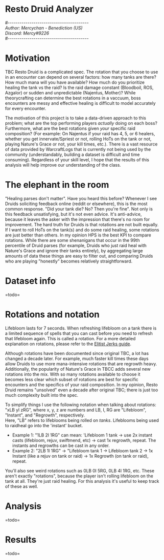# Resto Druid Analyzer  
#-----------------------------------------  
*Author: Mercychan - Benediction (US)*    
*Discord: Mercy#9226*  
#-----------------------------------------  

# Motivation
TBC Resto Druid is a complicated spec. The rotation that you choose to use in an encounter can depend on several factors: how many tanks are there? How much mana will you have available? How much do you prioritize healing the tank vs the raid? Is the raid damage constant (Bloodboil, ROS, Azgalor) or sudden and unpredictable (Najentus, Mother)? While theorycrafting can determine the best rotations in a vaccuum, boss encounters are messy and effective healing is difficult to model accurately for every encounter.  

The motivation of this project is to take a data-driven approach to this problem; what are the top performing players *actually* doing on each boss? Furthermore, what are the best rotations given *your* specific raid composition? (For example: On Najentus if your raid has 4, 5, or 6 healers, whether you get innervate/Spriest or not, rolling HoTs on the tank or not, playing Nature's Grace or not, your kill times, etc.). There is a vast resource of data provided by WarcraftLogs that is currently not being used by the community (understandably, building a dataset is difficult and time consuming). Regardless of your skill level, I hope that the results of this analysis will help improve our understanding of the class.


# The elephant in the room
"Healing parses don't matter". Have you heard this before? Whenever I see Druids soliciting feedback online (reddit or elsewhere), this is the most common response. "Did your tank die? No? Then you're fine". Not only is this feedback unsatisfying, but it's not even advice. It's anti-advice, because it leaves the asker with the impression that there's no room for improvement. The hard truth for Druids is that rotations are not built equally. If I want to roll HoTs on the tank(s) and do some raid healing, some rotations are just better than others. In my opinion HPS is the best KPI to compare rotations. While there are some shenanigans that occur in the 99th percentile of Druid parses (for example, Druids who just raid heal with Nature's Grace and ignore their tanks entirely), by aggregating large amounts of data these things are easy to filter out, and comparing Druids who are playing "honestly" becomes relatively straightforward.  


# Dataset info
=todo=


# Rotations and notation
Lifebloom lasts for 7 seconds. When refreshing lifebloom on a tank there is a limited sequence of spells that you can cast before you need to refresh that lifebloom again. This is called a rotation. For a more detailed explanation on rotations, please refer to the [Elitist Jerks guide](http://web.archive.org/web/20080913120521/http://elitistjerks.com/f31/t17783-druid_raiding_tree/#Healing_Strategies).  

Although rotations have been documented since original TBC, a lot has changed a decade later. For example, much faster kill times these days allow Druids to use more mana-intensive rotations that are regrowth heavy. Additionally, the popularity of Nature's Grace in TBCC adds several new rotations into the mix. With so many rotations available to choose it becomes less clear which subset of rotations are best for specific encounters and the specifics of your raid composition. In my opinion, Resto Druid remains "unsolved" even a decade after original TBC; there is just too much complexity built into the spec.  

To simplify things I use the following notation when talking about rotations:  
"xLB yI zRG", where x, y, z are numbers and LB, I, RG are "Lifebloom", "Instant", and "Regrowth", respectively.  
Here, "LB" refers to lifeblooms being rolled on _tanks_. Lifeblooms being used to raidheal go into the 'instant' bucket.  
* Example 1: "1LB 2I 1RG" can mean: 'Lifebloom 1 tank -> use 2x instant casts (lifebloom, rejuv, swiftmend, etc) -> cast 1x regrowth, repeat. The instants and regrowths can be cast in any order.
* Example 2: "2LB 1I 1RG" -> "Lifebloom tank 1 -> Lifebloom tank 2 -> 1x Instant (like a rejuv on tank or raid) -> 1x Regrowth (on tank or raid), repeat.  
 
You'll also see weird rotations such as 0LB 0I 5RG, 0LB 4I 1RG, etc. These aren't exactly "rotations", because the player isn't rolling lifebloom on the tank at all. They're just raid healing. For this analysis it's useful to keep track of these as well.


# Analysis
=todo=


# Results
=todo=
